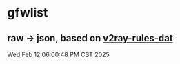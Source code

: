 # gfwlist
## raw -> json, based on [v2ray-rules-dat](https://github.com/Loyalsoldier/v2ray-rules-dat)
Wed Feb 12 06:00:48 PM CST 2025

